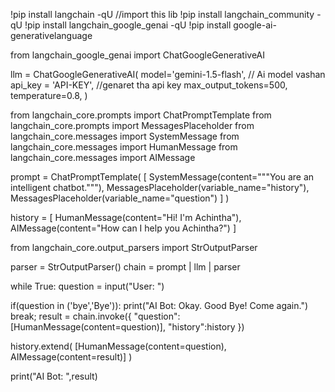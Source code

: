 !pip install langchain -qU //import this lib
!pip install langchain_community -qU
!pip install langchain_google_genai -qU
!pip install google-ai-generativelanguage

from langchain_google_genai import ChatGoogleGenerativeAI

llm = ChatGoogleGenerativeAI(
    model='gemini-1.5-flash', // Ai model vashan
    api_key = 'API-KEY', //genaret tha api key
    max_output_tokens=500,
    temperature=0.8,
)

from langchain_core.prompts import ChatPromptTemplate
from langchain_core.prompts import MessagesPlaceholder
from langchain_core.messages import SystemMessage
from langchain_core.messages import HumanMessage
from langchain_core.messages import AIMessage

prompt = ChatPromptTemplate(
    [
        SystemMessage(content="""You are an intelligent chatbot."""),
        MessagesPlaceholder(variable_name="history"),
        MessagesPlaceholder(variable_name="question")
    ]
)

history = [
    HumanMessage(content="Hi! I'm Achintha"),
    AIMessage(content="How can I help you Achintha?")
]

from langchain_core.output_parsers import StrOutputParser

parser = StrOutputParser()
chain = prompt | llm | parser

while True:
  question = input("User: ")

  if(question in ('bye','Bye')):
    print("AI Bot: Okay. Good Bye! Come again.")
    break;
  result = chain.invoke({
      "question":[HumanMessage(content=question)],
      "history":history
  })

  history.extend(
      [HumanMessage(content=question),
      AIMessage(content=result)]
  )

  print("AI Bot: ",result)
